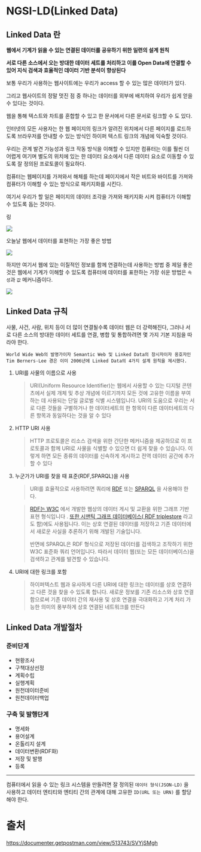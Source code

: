 # NGSI-LD(Linked Data)

## Linked Data 란 

**웹에서 기계가 읽을 수 있는 연결된 데이터를 공유하기 위한 일련의 설계 원칙**

**서로 다른 소스에서 오는 방대한 데이터 세트를 처리하고 이를 Open Data에 연결할 수 있어 지식 검색과 효율적인 데이터 기반 분석이 향상된다**

보통 우리가 사용하는 웹사이트에는 우리가 access 할 수 있는 많은 데이터가 있다.

그리고 웹사이트의 정말 멋진 점 중 하나는 데이터를 외부에 배치하여 우리가 쉽게 얻을 수 있다는 것이다.

웹을 통해 텍스트와 차트를 혼합할 수 있고 한 문서에서 다른 문서로 링크할 수 도 있다.

인터넷의 모든 사용자는 한 웹 페이지의 링크가 알려진 위치에서 다른 페이지를 로드하도록 브라우저를 안내할 수 있는 방식인 하이퍼 텍스트 링크의 개념에 익숙할 것이다.

우리는 관계 발견 가능성과 링크 작동 방식을 이해할 수 있지만 컴퓨터는 이를 훨씬 더 어렵게 여기며 별도의 위치에 있는 한 데이터 요소에서 다른 데이터 요소로 이동할 수 있도록 잘 정의된 프로토콜이 필요하다.

컴퓨터는 웹페이지를 가져와서 해체를 하는데 페이지에서 작은 비트와 바이트를  가져와  컴퓨터가 이해할 수 있는 방식으로 패키지화를 시킨다.

여기서 우리가 할 일은 페이지의 데이터 조각을 가져와 패키지화 시켜 컴퓨터가 이해할 수 있도록 돕는 것이다.

링



![](https://velog.velcdn.com/images/shkim11997/post/5d6ce2b6-11cf-437c-a534-5c00ed1df44e/image.png)

오늘날 웹에서 데이터를 표현하는  가장 좋은 방법

![](https://velog.velcdn.com/images/shkim11997/post/b3433dd7-e183-46f2-939e-1b7d9acb7d12/image.png)

하지만 여기서 웹에 있는 이질적인 정보를 함께 연결하는데 사용하는 방법 중 제일 좋은 것은 웹에서 기계가 이해할 수 있도록 컴퓨터에 데이터를 표한하는 가장  쉬운 방법은 `속성`과 `값` 메커니즘이다.

 ![](https://velog.velcdn.com/images/shkim11997/post/d625d453-e15b-4775-b7cc-16b06dfa6208/image.png)

## Linked Data 규칙

사물, 사건, 사람, 위치 등이 더 많이 연결될수록 데이터 웹은 더 강력해진다, 그러나 서로 다른 소스의 방대한 데이터 세트를 연결, 병합 및 통합하려면 몇 가지 기본 지침을 따라야 한다.

`World Wide Web의 발명가이자 Semantic Web 및 Linked Data의 창시자이자 옹호자인 Tim Berners-Lee 경은 이미 2006년에 Linked Data의 4가지 설계 원칙을 제시했다.`

1. URI를 사물의 이름으로 사용

   >URI(Uniform Resource Identifier)는 웹에서 사용할 수 있는 디지털 콘텐츠에서 실제 개체 및 추상 개념에 이르기까지 모든 것에 고유한 이름을 부여하는 데 사용되는 단일 글로벌 식별 시스템입니다. URI의 도움으로 우리는 서로 다른 것들을 구별하거나 한 데이터세트의 한 항목이 다른 데이터세트의 다른 항목과 동일하다는 것을 알 수 있다

2. HTTP URI 사용

   >HTTP 프로토콜은 리소스 검색을 위한 간단한 메커니즘을 제공하므로 이 프로토콜과 함께 URI로 사물을 식별할 수 있으면 더 쉽게 찾을 수 있습니다. 이렇게 하면 모든 종류의 데이터를 신속하게 게시하고 전역 데이터 공간에 추가할 수 있다

3. 누군가가 URI를 찾을 때 표준(RDF,SPARQL)을 사용

   >URI를 효율적으로 사용하려면 쿼리에 [RDF](https://www.ontotext.com/knowledgehub/fundamentals/what-is-rdf-triplestore/) 또는 [SPARQL](https://www.ontotext.com/knowledgehub/fundamentals/what-is-sparql/) 을 사용해야 한다.

   > [RDF는 W3C](https://www.w3.org/) 에서 개발한 웹상의 데이터 게시 및 교환을 위한 그래프 기반 표현 형식입니다 . [또한 시맨틱 그래프 데이터베이스( RDF triplestore](https://www.ontotext.com/knowledgehub/fundamentals/what-is-rdf-triplestore/) 라고도 함)에도 사용됩니다. 이는 상호 연결된 데이터를 저장하고 기존 데이터에서 새로운 사실을 추론하기 위해 개발된 기술입니다.
   >
   > 반면에 SPARQL은 RDF 형식으로 저장된 데이터를 검색하고 조작하기 위한 W3C 표준화 쿼리 언어입니다. 따라서 데이터 웹(또는 모든 데이터베이스)을 검색하고 관계를 발견할 수 있습니다.

4. URI에 대한 링크를 포함

   >하이퍼텍스트 웹과 유사하게 다른 URI에 대한 링크는 데이터를 상호 연결하고 다른 것을 찾을 수 있도록 합니다. 새로운 정보를 기존 리소스와 상호 연결함으로써 기존 데이터 간의 재사용 및 상호 연결을 극대화하고 기계 처리 가능한 의미의 풍부하게 상호 연결된 네트워크를 만든다

## Linked Data 개발절차

### 준비단계 

* 현황조사
* 구책대상선정
* 계획수립
* 실행계획
* 원천데이터준비
* 원천데이터백업

### 구축 및 발행단계

* 명세화
* 용어설계
* 온톨리지 설계
* 데이터변환(RDF화)
* 저장 및 발행
* 등록

---

컴퓨터에서 읽을 수 있는 링크 시스템을 만들려면 잘 정의된 `데이터 형식(JSON-LD)` 을 사용하고 데이터 엔티티와 엔티티 간의 관계에 대해 고유한 `ID(URL 또는 URN)` 를 할당해야 한다.





# 출처

https://documenter.getpostman.com/view/513743/SVYjSMgh
